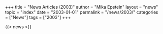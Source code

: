 +++
title = "News Articles (2003)"
author = "Mika Epstein"
layout = "news"
topic = "index"
date = "2003-01-01"
permalink = "/news/2003/"
categories = ["News"]
tags = ["2003"]
+++

{{< news >}}